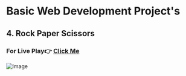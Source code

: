# Basic Web Development Project's

## 4. Rock Paper Scissors

### For Live Play👉 [Click Me]()
![Image](https://github.com/SorcererChiragsingh/Web-Development-Projects/blob/main/4-Rock_Paper_Scissors/preview.png)
